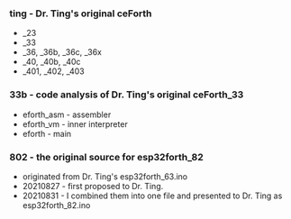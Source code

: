 ### ting - Dr. Ting's original ceForth
  + _23
  + _33
  + _36, _36b, _36c, _36x
  + _40, _40b, _40c
  + _401, _402, _403

### 33b - code analysis of Dr. Ting's original ceForth_33
  + eforth_asm - assembler
  + eforth_vm  - inner interpreter
  + eforth     - main

### 802 - the original source for esp32forth_82
  + originated from Dr. Ting's esp32forth_63.ino
  + 20210827 - first proposed to Dr. Ting. 
  + 20210831 - I combined them into one file and presented to Dr. Ting as esp32forth_82.ino

